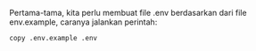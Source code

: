 Pertama-tama, kita perlu membuat file .env berdasarkan dari file env.example, caranya jalankan perintah:

```
copy .env.example .env
```

